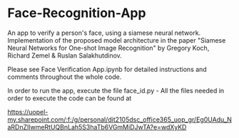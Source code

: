 # Face-Recognition-App

An app to verify a person's face, using a siamese neural network. Implementation of the proposed model architecture in the paper "Siamese Neural Networks for One-shot Image Recognition" by Gregory Koch, Richard Zemel & Ruslan Salakhutdinov.

Please see Face Verification App.ipynb for detailed instructions and comments throughout the whole code.

In order to run the app, execute the file face_id.py  -  All the files needed in order to execute the code can be found at 

https://uopel-my.sharepoint.com/:f:/g/personal/dit2105dsc_office365_uop_gr/Eg0UAdu_NaRDnZIlwmeRtUQBnLah5S3haTb6VGmMiDJwTA?e=wdXyKD
